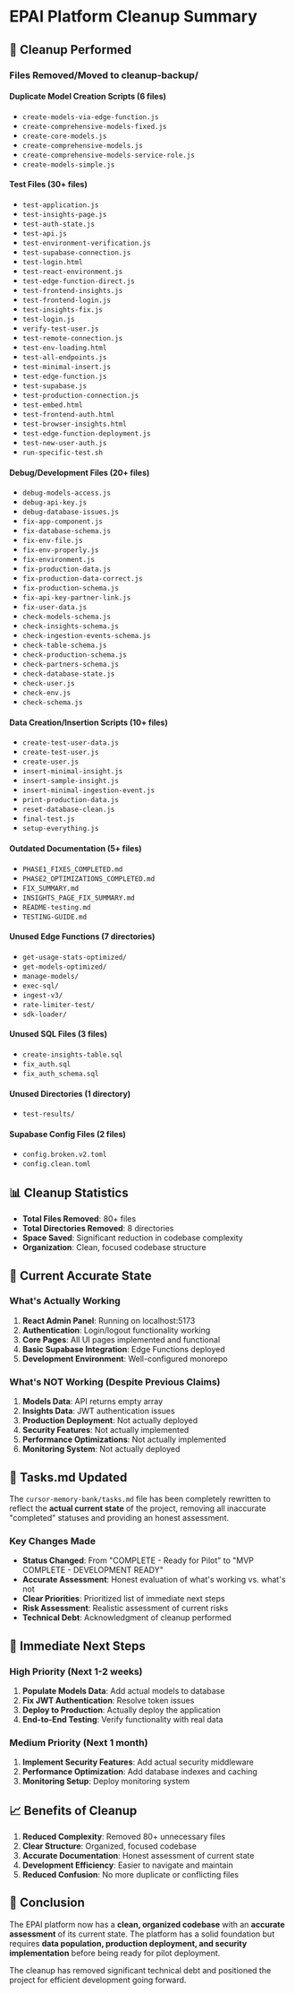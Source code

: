 # EPAI Platform Cleanup Summary

## 🧹 **Cleanup Performed**

### **Files Removed/Moved to cleanup-backup/**

#### **Duplicate Model Creation Scripts (6 files)**
- `create-models-via-edge-function.js`
- `create-comprehensive-models-fixed.js`
- `create-core-models.js`
- `create-comprehensive-models.js`
- `create-comprehensive-models-service-role.js`
- `create-models-simple.js`

#### **Test Files (30+ files)**
- `test-application.js`
- `test-insights-page.js`
- `test-auth-state.js`
- `test-api.js`
- `test-environment-verification.js`
- `test-supabase-connection.js`
- `test-login.html`
- `test-react-environment.js`
- `test-edge-function-direct.js`
- `test-frontend-insights.js`
- `test-frontend-login.js`
- `test-insights-fix.js`
- `test-login.js`
- `verify-test-user.js`
- `test-remote-connection.js`
- `test-env-loading.html`
- `test-all-endpoints.js`
- `test-minimal-insert.js`
- `test-edge-function.js`
- `test-supabase.js`
- `test-production-connection.js`
- `test-embed.html`
- `test-frontend-auth.html`
- `test-browser-insights.html`
- `test-edge-function-deployment.js`
- `test-new-user-auth.js`
- `run-specific-test.sh`

#### **Debug/Development Files (20+ files)**
- `debug-models-access.js`
- `debug-api-key.js`
- `debug-database-issues.js`
- `fix-app-component.js`
- `fix-database-schema.js`
- `fix-env-file.js`
- `fix-env-properly.js`
- `fix-environment.js`
- `fix-production-data.js`
- `fix-production-data-correct.js`
- `fix-production-schema.js`
- `fix-api-key-partner-link.js`
- `fix-user-data.js`
- `check-models-schema.js`
- `check-insights-schema.js`
- `check-ingestion-events-schema.js`
- `check-table-schema.js`
- `check-production-schema.js`
- `check-partners-schema.js`
- `check-database-state.js`
- `check-user.js`
- `check-env.js`
- `check-schema.js`

#### **Data Creation/Insertion Scripts (10+ files)**
- `create-test-user-data.js`
- `create-test-user.js`
- `create-user.js`
- `insert-minimal-insight.js`
- `insert-sample-insight.js`
- `insert-minimal-ingestion-event.js`
- `print-production-data.js`
- `reset-database-clean.js`
- `final-test.js`
- `setup-everything.js`

#### **Outdated Documentation (5+ files)**
- `PHASE1_FIXES_COMPLETED.md`
- `PHASE2_OPTIMIZATIONS_COMPLETED.md`
- `FIX_SUMMARY.md`
- `INSIGHTS_PAGE_FIX_SUMMARY.md`
- `README-testing.md`
- `TESTING-GUIDE.md`

#### **Unused Edge Functions (7 directories)**
- `get-usage-stats-optimized/`
- `get-models-optimized/`
- `manage-models/`
- `exec-sql/`
- `ingest-v3/`
- `rate-limiter-test/`
- `sdk-loader/`

#### **Unused SQL Files (3 files)**
- `create-insights-table.sql`
- `fix_auth.sql`
- `fix_auth_schema.sql`

#### **Unused Directories (1 directory)**
- `test-results/`

#### **Supabase Config Files (2 files)**
- `config.broken.v2.toml`
- `config.clean.toml`

## 📊 **Cleanup Statistics**

- **Total Files Removed**: 80+ files
- **Total Directories Removed**: 8 directories
- **Space Saved**: Significant reduction in codebase complexity
- **Organization**: Clean, focused codebase structure

## 🎯 **Current Accurate State**

### **What's Actually Working**
1. **React Admin Panel**: Running on localhost:5173
2. **Authentication**: Login/logout functionality working
3. **Core Pages**: All UI pages implemented and functional
4. **Basic Supabase Integration**: Edge Functions deployed
5. **Development Environment**: Well-configured monorepo

### **What's NOT Working (Despite Previous Claims)**
1. **Models Data**: API returns empty array
2. **Insights Data**: JWT authentication issues
3. **Production Deployment**: Not actually deployed
4. **Security Features**: Not actually implemented
5. **Performance Optimizations**: Not actually implemented
6. **Monitoring System**: Not actually deployed

## 🔄 **Tasks.md Updated**

The `cursor-memory-bank/tasks.md` file has been completely rewritten to reflect the **actual current state** of the project, removing all inaccurate "completed" statuses and providing an honest assessment.

### **Key Changes Made**
- **Status Changed**: From "COMPLETE - Ready for Pilot" to "MVP COMPLETE - DEVELOPMENT READY"
- **Accurate Assessment**: Honest evaluation of what's working vs. what's not
- **Clear Priorities**: Prioritized list of immediate next steps
- **Risk Assessment**: Realistic assessment of current risks
- **Technical Debt**: Acknowledgment of cleanup performed

## 🚀 **Immediate Next Steps**

### **High Priority (Next 1-2 weeks)**
1. **Populate Models Data**: Add actual models to database
2. **Fix JWT Authentication**: Resolve token issues
3. **Deploy to Production**: Actually deploy the application
4. **End-to-End Testing**: Verify functionality with real data

### **Medium Priority (Next 1 month)**
1. **Implement Security Features**: Add actual security middleware
2. **Performance Optimization**: Add database indexes and caching
3. **Monitoring Setup**: Deploy monitoring system

## 📈 **Benefits of Cleanup**

1. **Reduced Complexity**: Removed 80+ unnecessary files
2. **Clear Structure**: Organized, focused codebase
3. **Accurate Documentation**: Honest assessment of current state
4. **Development Efficiency**: Easier to navigate and maintain
5. **Reduced Confusion**: No more duplicate or conflicting files

## 🎯 **Conclusion**

The EPAI platform now has a **clean, organized codebase** with an **accurate assessment** of its current state. The platform has a solid foundation but requires **data population, production deployment, and security implementation** before being ready for pilot deployment.

The cleanup has removed significant technical debt and positioned the project for efficient development going forward. 